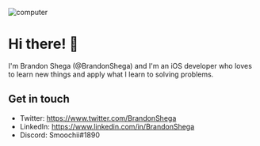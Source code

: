 ![computer](https://i.imgur.com/t8sKwSC.png)

# Hi there! 👋
I'm Brandon Shega (@BrandonShega) and I'm an iOS developer who loves to learn new things and apply what I learn to solving problems.

## Get in touch
* Twitter: https://www.twitter.com/BrandonShega
* LinkedIn: https://www.linkedin.com/in/BrandonShega
* Discord: Smoochii#1890

<!--
**BrandonShega/BrandonShega** is a ✨ _special_ ✨ repository because its `README.md` (this file) appears on your GitHub profile.

Here are some ideas to get you started:

- 🔭 I’m currently working on ...
- 🌱 I’m currently learning ...
- 👯 I’m looking to collaborate on ...
- 🤔 I’m looking for help with ...
- 💬 Ask me about ...
- 📫 How to reach me: ...
- 😄 Pronouns: ...
- ⚡ Fun fact: ...
-->
